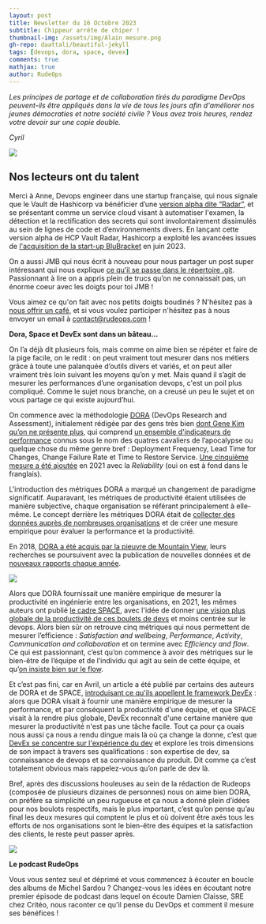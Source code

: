 ```yaml
---
layout: post
title: Newsletter du 16 Octobre 2023
subtitle: Chippeur arrête de chiper !	
thumbnail-img: /assets/img/Alain mesure.png
gh-repo: daattali/beautiful-jekyll
tags: [devops, dora, space, devex]
comments: true
mathjax: true
author: RudeOps
---
```


_Les principes de partage et de collaboration tirés du paradigme DevOps peuvent-ils être appliqués dans la vie de tous les jours afin d'améliorer nos jeunes démocraties et notre société civile ? Vous avez trois heures, rendez votre devoir sur une copie double._

_Cyril_  

![](https://storage.mlcdn.com/account_image/325165/6gfpFKWwzuPlAg7h7CX6uO0vgrKitP8PvJHaCUoa.png)

## Nos lecteurs ont du talent

Merci à Anne, Devops engineer dans une startup française, qui nous signale que le Vault de Hashicorp va bénéficier d’une  [version alpha dite “Radar”](https://www.hashicorp.com/blog/new-hcp-vault-secrets-radar-and-other-features-fight-secrets-sprawl), et se présentant comme un service cloud visant à automatiser l'examen, la détection et la rectification des secrets qui sont involontairement dissimulés au sein de lignes de code et d’environnements divers. En lançant cette version alpha de HCP Vault Radar, Hashicorp a exploité les avancées issues de  [l'acquisition de la start-up BluBracket](https://www.hashicorp.com/blog/announcing-acquisition-of-blubracket)  en juin 2023.

On a aussi JMB qui nous écrit à nouveau pour nous partager un post super intéressant qui nous explique  [ce qu’il se passe dans le répertoire .git](https://blog.meain.io/2023/what-is-in-dot-git/). Passionnant à lire on a appris plein de trucs qu’on ne connaissait pas, un énorme coeur avec les doigts pour toi JMB !  

Vous aimez ce qu'on fait avec nos petits doigts boudinés ? N'hésitez pas à  [nous offrir un café](https://www.buymeacoffee.com/rudeops), et si vous voulez participer n'hésitez pas à nous envoyer un email à  [contact@rudeops.com](mailto:contact@rudeops.com)  !

**Dora, Space et DevEx sont dans un bâteau...**

On l’a déjà dit plusieurs fois, mais comme on aime bien se répéter et faire de la pige facile, on le redit : on peut vraiment tout mesurer dans nos métiers grâce à toute une palanquée d’outils divers et variés, et on peut aller vraiment très loin suivant les moyens qu’on y met. Mais quand il s’agit de mesurer les performances d’une organisation devops, c'est un poil plus compliqué. Comme le sujet nous branche, on a creusé un peu le sujet et on vous partage ce qui existe aujourd’hui.

On commence avec la méthodologie  [DORA](https://docs.gitlab.com/ee/user/analytics/dora_metrics.html) (DevOps Research and Assessment), initialement rédigée par des gens très bien  [dont Gene Kim qu’on ne présente plus](https://datascientest.com/gene-kim-devops-tout-savoir), qui comprend  [un ensemble d'indicateurs de performance](https://cloud.google.com/blog/products/devops-sre/using-the-four-keys-to-measure-your-devops-performance?hl=en)  connus sous le nom des quatres cavaliers de l’apocalypse ou quelque chose du même genre bref : Deployment Frequency, Lead Time for Changes, Change Failure Rate et Time to Restore Service.  [Une cinquième mesure a été ajoutée](https://cloud.google.com/blog/products/devops-sre/announcing-dora-2021-accelerate-state-of-devops-report?hl=en)  en 2021 avec la  _Reliability_  (oui on est à fond dans le franglais).

L'introduction des métriques DORA a marqué un changement de paradigme significatif. Auparavant, les métriques de productivité étaient utilisées de manière subjective, chaque organisation se référant principalement à elle-même. Le concept derrière les métriques DORA était de  [collecter des données auprès de nombreuses organisations](https://devcycle.com/blog/the-ultimate-guide-to-dora-metrics)  et de créer une mesure empirique pour évaluer la performance et la productivité.

En 2018,  [DORA a été acquis par la pieuvre de Mountain View](https://dora.dev/news/dora-joins-google-cloud/), leurs recherches se poursuivent avec la publication de nouvelles données et de  [nouveaux rapports chaque année](https://cloud.google.com/devops/state-of-devops?hl=fr).

![](https://storage.mlcdn.com/account_image/325165/ewE9lyksZXFUd6IsPtO2LnEsAG89mvMcj6nhos2K.png)

Alors que DORA fournissait une manière empirique de mesurer la productivité en ingénierie entre les organisations, en 2021, les mêmes auteurs ont publié  [le cadre SPACE](https://octopus.com/devops/metrics/space-framework/), avec l'idée de donner  [une vision plus globale de la productivité de ces boulets de devs](https://www.red-gate.com/blog/database-devops/what-is-the-space-developer-productivity-framework)  et moins centrée sur le devops. Alors bien sûr on retrouve cinq métriques qui nous permettent de mesurer l’efficience :  _Satisfaction and wellbeing_,  _Performance_,  _Activity_,  _Communication and collaboration_  et on termine avec  _Efficiency and flow_. Ce qui est passionnant, c’est qu’on commence à avoir des métriques sur le bien-être de l’équipe et de l’individu qui agit au sein de cette équipe, et qu’[on insiste bien sur le flow](https://www.lucidchart.com/blog/devops-process-flow).

Et c’est pas fini, car en Avril, un article a été publié par certains des auteurs de DORA et de SPACE,  [introduisant ce qu'ils appellent le framework DevEx](https://www.getport.io/blog/developer-experience)  : alors que DORA visait à fournir une manière empirique de mesurer la performance, et par conséquent la productivité d'une équipe, et que SPACE visait à la rendre plus globale, DevEx reconnaît d'une certaine manière que mesurer la productivité n'est pas une tâche facile. Tout ça pour ça ouais nous aussi ça nous a rendu dingue mais là où ça change la donne, c’est que  [DevEx se concentre sur l'expérience du dev](https://www.infoq.com/articles/devex-metrics-framework/)  et explore les trois dimensions de son impact à travers ses qualifications : son expertise de dev, sa connaissance de devops et sa connaissance du produit. Dit comme ça c’est totalement obvious mais rappelez-vous qu’on parle de dev là.

Bref, après des discussions houleuses au sein de la rédaction de Rudeops (composée de plusieurs dizaines de personnes) nous on aime bien DORA, on préfère sa simplicité un peu rugueuse et ça nous a donné plein d’idées pour nos boulots respectifs, mais le plus important, c’est qu’on pense qu’au final les deux mesures qui comptent le plus et où doivent être axés tous les efforts de nos organisations sont le bien-être des équipes et la satisfaction des clients, le reste peut passer après.

  

![](https://storage.mlcdn.com/account_image/325165/Bgpcb7NSvVCGwSpHQgh1Mx1O6lX5mtftUcKUtHwg.png)

**Le podcast RudeOps**

Vous vous sentez seul et déprimé et vous commencez à écouter en boucle des albums de Michel Sardou ? Changez-vous les idées en écoutant notre premier épisode de podcast dans lequel on écoute Damien Claisse, SRE chez Critéo, nous raconter ce qu'il pense du DevOps et comment il mesure ses bénéfices !